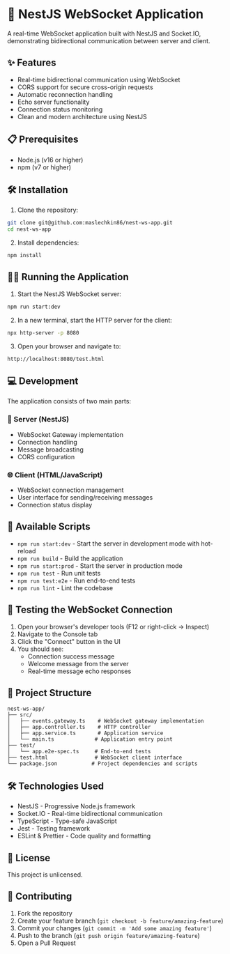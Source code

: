 # 🚀 NestJS WebSocket Application

A real-time WebSocket application built with NestJS and Socket.IO, demonstrating bidirectional communication between server and client.

## ✨ Features

- Real-time bidirectional communication using WebSocket
- CORS support for secure cross-origin requests
- Automatic reconnection handling
- Echo server functionality
- Connection status monitoring
- Clean and modern architecture using NestJS

## 📋 Prerequisites

- Node.js (v16 or higher)
- npm (v7 or higher)

## 🛠️ Installation

1. Clone the repository:
```bash
git clone git@github.com:maslechkin86/nest-ws-app.git
cd nest-ws-app
```

2. Install dependencies:
```bash
npm install
```

## 🏃‍♂️ Running the Application

1. Start the NestJS WebSocket server:
```bash
npm run start:dev
```

2. In a new terminal, start the HTTP server for the client:
```bash
npx http-server -p 8080
```

3. Open your browser and navigate to:
```
http://localhost:8080/test.html
```

## 💻 Development

The application consists of two main parts:

### 🔌 Server (NestJS)
- WebSocket Gateway implementation
- Connection handling
- Message broadcasting
- CORS configuration

### 🌐 Client (HTML/JavaScript)
- WebSocket connection management
- User interface for sending/receiving messages
- Connection status display

## 📜 Available Scripts

- `npm run start:dev` - Start the server in development mode with hot-reload
- `npm run build` - Build the application
- `npm run start:prod` - Start the server in production mode
- `npm run test` - Run unit tests
- `npm run test:e2e` - Run end-to-end tests
- `npm run lint` - Lint the codebase

## 🧪 Testing the WebSocket Connection

1. Open your browser's developer tools (F12 or right-click -> Inspect)
2. Navigate to the Console tab
3. Click the "Connect" button in the UI
4. You should see:
   - Connection success message
   - Welcome message from the server
   - Real-time message echo responses

## 📁 Project Structure

```
nest-ws-app/
├── src/
│   ├── events.gateway.ts    # WebSocket gateway implementation
│   ├── app.controller.ts    # HTTP controller
│   ├── app.service.ts       # Application service
│   └── main.ts             # Application entry point
├── test/
│   └── app.e2e-spec.ts     # End-to-end tests
├── test.html               # WebSocket client interface
└── package.json           # Project dependencies and scripts
```

## 🛠️ Technologies Used

- NestJS - Progressive Node.js framework
- Socket.IO - Real-time bidirectional communication
- TypeScript - Type-safe JavaScript
- Jest - Testing framework
- ESLint & Prettier - Code quality and formatting

## 📄 License

This project is unlicensed.

## 🤝 Contributing

1. Fork the repository
2. Create your feature branch (`git checkout -b feature/amazing-feature`)
3. Commit your changes (`git commit -m 'Add some amazing feature'`)
4. Push to the branch (`git push origin feature/amazing-feature`)
5. Open a Pull Request